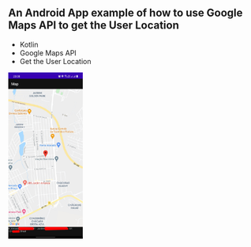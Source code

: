 ## An Android App example of how to use Google Maps API to get the User Location

* Kotlin
* Google Maps API
* Get the User Location

<img src="Screenshot_20210714-230808_AndroidGoogleMapsGetUserLocation.jpg" width="30%">
